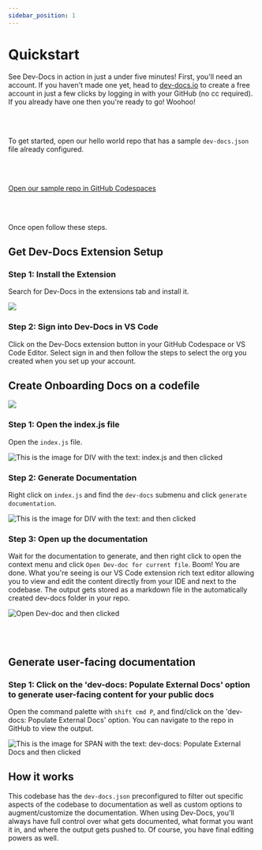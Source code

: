 ```yaml
---
sidebar_position: 1
---
```



# Quickstart

See Dev-Docs in action in just a under five minutes! First, you'll need an account. If you haven't made one yet, head to [dev-docs.io](https://www.dev-docs.io/) to create a free account in just a few clicks by logging in with your GitHub (no cc required). If you already have one then you're ready to go! Woohoo! 

<br></br>

To get started, open our hello world repo that has a sample `dev-docs.json` file already configured.

<br></br>

[Open our sample repo in GitHub Codespaces](https://codespaces.new/team-dev-docs/spriteAI)

<br></br>

Once open follow these steps.

## Get Dev-Docs Extension Setup

### Step 1: Install the Extension

Search for Dev-Docs in the extensions tab and install it.

![](/img/install_the_vscode_extension/step_4.png)

### Step 2: Sign into Dev-Docs in VS Code

Click on the Dev-Docs extension button in your GitHub Codespace or VS Code Editor. Select sign in and then follow the steps to select the org you created when you set up your account. 

## Create Onboarding Docs on a codefile

![](/img/customize_your_ai_generation/step_1.png)

### Step 1: Open the index.js file

Open the `index.js` file.

![This is the image for DIV with the text: index.js and then clicked](/img/devdocs_quickstart/step_2.png)

### Step 2: Generate Documentation

Right click on `index.js` and find the `dev-docs` submenu and click `generate documentation`.

![This is the image for DIV with the text:  and then clicked](/img/devdocs_quickstart/step_3.png)

### Step 3: Open up the documentation 

Wait for the documentation to generate, and then right click to open the context menu and click `Open Dev-doc for current file`.  Boom! You are done. What you're seeing is our VS Code extension rich text editor allowing you to view and edit the content directly from your IDE and next to the codebase. The output gets stored as a markdown file in the automatically created dev-docs folder in your repo. 

![Open Dev-doc and then clicked](/img/devdocs_quickstart/step_4.png)

<br></br>

## Generate user-facing documentation

### Step 1: Click on the 'dev-docs: Populate External Docs' option to generate user-facing content for your public docs

Open the command palette with `shift cmd P`, and find/click on the 'dev-docs: Populate External Docs' option. You can navigate to the repo in GitHub to view the output. 

![This is the image for SPAN with the text: dev-docs: Populate External Docs and then clicked](/img/devdocs_quickstart/step_5.png)

## How it works

This codebase has the `dev-docs.json` preconfigured to filter out specific aspects of the codebase to documentation as well as custom options to augment/customize the documentation. When using Dev-Docs, you'll always have full control over what gets documented, what format you want it in, and where the output gets pushed to. Of course, you have final editing powers as well.
  
  
